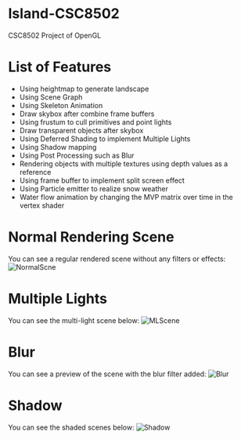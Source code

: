 # Island-CSC8502
CSC8502 Project of OpenGL

# List of Features
* Using heightmap to generate landscape
* Using Scene Graph
* Using Skeleton Animation
* Draw skybox after combine frame buffers
* Using frustum to cull primitives and point lights
* Draw transparent objects after skybox
* Using Deferred Shading to implement Multiple Lights
* Using Shadow mapping
* Using Post Processing such as Blur
* Rendering objects with multiple textures using depth values as a reference
* Using frame buffer to implement split screen effect
* Using Particle emitter to realize snow weather
* Water flow animation by changing the MVP matrix over time in the vertex shader 

# Normal Rendering Scene
You can see a regular rendered scene without any filters or effects:
![NormalScne](http://m.qpic.cn/psc?/6cbda8ec-3a34-4f2c-b58e-e699fa3b5e3c/bqQfVz5yrrGYSXMvKr.cqeJ.MGtYSxytwXBT4gA*YZfgrnK5HABlQz0XVneCEpeC.3hgEhxsgoJ8T8E7p6024uPxSjqAQhxYaaQXrIzOttg!/b&bo=LQZUAwAAAAADdy4!&rf=viewer_4)

# Multiple Lights
You can see the multi-light scene below:
![MLScene](http://m.qpic.cn/psc?/6cbda8ec-3a34-4f2c-b58e-e699fa3b5e3c/bqQfVz5yrrGYSXMvKr.cqWHyUTINvWyIdYet2se.z9nVUmM87tq2rFayTKF*wVobVsR7OB39fcm78H8iyaRyYJCjSpnkTwc1WyJ.Rr2n0GQ!/b&bo=KwZLAwAAAAADZyc!&rf=viewer_4)

# Blur
You can see a preview of the scene with the blur filter added:
![Blur](http://m.qpic.cn/psc?/6cbda8ec-3a34-4f2c-b58e-e699fa3b5e3c/bqQfVz5yrrGYSXMvKr.cqeYDmGLyMtxwdONsRpkx40*HticZic2zaGOiaWdoTya0zzCvyXRTj4Qsh86*R43uUjMGXbCEWoUKoHgpnslE6PE!/b&bo=JQZMAwAAAAADB04!&rf=viewer_4)

# Shadow
You can see the shaded scenes below:
![Shadow](http://m.qpic.cn/psc?/6cbda8ec-3a34-4f2c-b58e-e699fa3b5e3c/bqQfVz5yrrGYSXMvKr.cqeNpPbyALgX52veK3h3mzDthTO*NvQDI4VSNhmwbSLAffMRlA3WOxknCFwUH4aEC9jIll9AdjLHd4VYXg5LXCts!/b&bo=JAZQAwAAAAADdyM!&rf=viewer_4)
